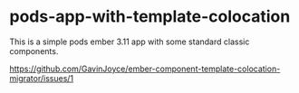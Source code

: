 # pods-app-with-template-colocation

This is a simple pods ember 3.11 app with some standard classic components. 

https://github.com/GavinJoyce/ember-component-template-colocation-migrator/issues/1